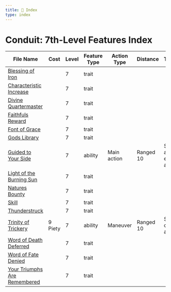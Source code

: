 ```yaml
---
title: 📑 Index
type: index
---
```


# Conduit: 7th-Level Features Index

| File Name                                                             | Cost    | Level | Feature Type | Action Type | Distance  | Target             |
| --------------------------------------------------------------------- | ------- | ----- | ------------ | ----------- | --------- | ------------------ |
| [Blessing of Iron](../Blessing%20of%20Iron)                           |         | 7     | trait        |             |           |                    |
| [Characteristic Increase](../Characteristic%20Increase)               |         | 7     | trait        |             |           |                    |
| [Divine Quartermaster](../Divine%20Quartermaster)                     |         | 7     | trait        |             |           |                    |
| [Faithfuls Reward](../Faithfuls%20Reward)                             |         | 7     | trait        |             |           |                    |
| [Font of Grace](../Font%20of%20Grace)                                 |         | 7     | trait        |             |           |                    |
| [Gods Library](../Gods%20Library)                                     |         | 7     | trait        |             |           |                    |
| [Guided to Your Side](../Guided%20to%20Your%20Side)                   |         | 7     | ability      | Main action | Ranged 10 | Self and each ally |
| [Light of the Burning Sun](../Light%20of%20the%20Burning%20Sun)       |         | 7     | trait        |             |           |                    |
| [Natures Bounty](../Natures%20Bounty)                                 |         | 7     | trait        |             |           |                    |
| [Skill](../Skill)                                                     |         | 7     | trait        |             |           |                    |
| [Thunderstruck](../Thunderstruck)                                     |         | 7     | trait        |             |           |                    |
| [Trinity of Trickery](../Trinity%20of%20Trickery)                     | 9 Piety | 7     | ability      | Maneuver    | Ranged 10 | Self or one ally   |
| [Word of Death Deferred](../Word%20of%20Death%20Deferred)             |         | 7     | trait        |             |           |                    |
| [Word of Fate Denied](../Word%20of%20Fate%20Denied)                   |         | 7     | trait        |             |           |                    |
| [Your Triumphs Are Remembered](../Your%20Triumphs%20Are%20Remembered) |         | 7     | trait        |             |           |                    |
